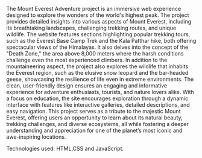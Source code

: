 The Mount Everest Adventure project is an immersive web experience designed to explore the wonders of the world's highest peak. 
The project provides detailed insights into various aspects of Mount Everest, including its breathtaking landscapes, challenging trekking routes, and unique wildlife. 
The website features sections highlighting popular trekking tours, such as the Everest Base Camp Trek and the Kala Patthar hike, both offering spectacular views of the Himalayas. 
It also delves into the concept of the "Death Zone," the area above 8,000 meters where the harsh conditions challenge even the most experienced climbers. 
In addition to the mountaineering aspect, the project also explores the wildlife that inhabits the Everest region, such as the elusive snow leopard and the bar-headed geese, showcasing the resilience of life even in extreme environments.
The clean, user-friendly design ensures an engaging and informative experience for adventure enthusiasts, tourists, and nature lovers alike. 
With a focus on education, the site encourages exploration through a dynamic interface with features like interactive galleries, detailed descriptions, and easy navigation.
This project serves as a tribute to the majestic Mount Everest, offering users an opportunity to learn about its natural beauty, trekking challenges, and diverse ecosystems, 
all while fostering a deeper understanding and appreciation for one of the planet’s most iconic and awe-inspiring locations.

Technologies used: HTML,CSS and JavaScript.
